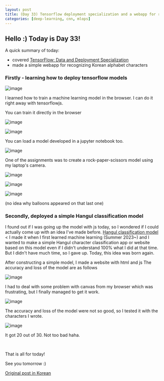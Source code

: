 ```yaml
---
layout: post
title: (Day 33) Tensorflow deployment specialization and a webapp for recognizing the Korean alphabet
categories: [deep-learning, cnn, mlops]
---
```


## Hello :) Today is Day 33!
A quick summary of today:
* covered [TensorFlow: Data and Deployment Specialization](https://www.coursera.org/specializations/tensorflow-data-and-deployment)
* made a simple webapp for recognizing Korean alphabet characters

### Firstly - learning how to deploy tensorflow models

![image](https://github.com/ivanstudyblog/ivanstudyblog.github.io/assets/167014511/eb74ea8c-6fe4-4b2c-a416-2276123ae7cf)

I learned how to train a machine learning model in the browser. I can do it right away with tensorflowjs.

You can train it directly in the browser

![image](https://github.com/ivanstudyblog/ivanstudyblog.github.io/assets/167014511/58fa4de2-9cdf-477e-a719-8cce74d3c08e)

![image](https://github.com/ivanstudyblog/ivanstudyblog.github.io/assets/167014511/d3900f2b-0fe3-4762-9226-975bae1a1e5b)

You can load a model developed in a jupyter notebook too.

![image](https://github.com/ivanstudyblog/ivanstudyblog.github.io/assets/167014511/b6ba93ef-1ce5-4099-bc7b-97543a8ebd14)

One of the assignments was to create a rock-paper-scissors model using my laptop's camera.

![image](https://github.com/ivanstudyblog/ivanstudyblog.github.io/assets/167014511/43816772-719b-450c-a567-3a5071a6db52)

![image](https://github.com/ivanstudyblog/ivanstudyblog.github.io/assets/167014511/23801196-8c25-4559-a7d3-4621d38a5049)

![image](https://github.com/ivanstudyblog/ivanstudyblog.github.io/assets/167014511/d7182aa0-e4fb-4413-9b2d-3bd1c154e150)

(no idea why balloons appeared on that last one)

### Secondly, deployed a simple Hangul classification model

I found out if I was going up the model with js today, so I wondered if I could actually come up with an idea I've made before. 
[Hangul classification model](https://www.kaggle.com/code/divakaivan12/beginner-hangul-classification-using-tensorflow) < I made it when I first learned machine learning (Summer 2023~) and I wanted to make a simple Hangul character classification app or website based on this model even if I didn't understand 100% what I did at that time. But I didn't have much time, so I gave up. Today, this idea was born again.

After constructing a simple model, I made a website with html and js
The accuracy and loss of the model are as follows

![image](https://github.com/ivanstudyblog/ivanstudyblog.github.io/assets/167014511/be4004eb-dfb0-4984-bc16-42a83303cbc3)

I had to deal with some problem with canvas from my browser which was frustrating, but I finally managed to get it work.

![image](https://github.com/ivanstudyblog/ivanstudyblog.github.io/assets/167014511/9b9502b1-040a-4810-a614-d71a956c1e50)

The accuracy and loss of the model were not so good, so I tested it with the characters I wrote.

![image](https://github.com/ivanstudyblog/ivanstudyblog.github.io/assets/167014511/05beaa4c-dbf3-4979-a8ea-da5bb2d4774e)

It got 20 out of 30. Not too bad haha. 

<br/>

That is all for today!

See you tomorrow :)

[Original post in Korean](https://50daysml.blogspot.com/2024/02/day-33-tensorflow-deployment.html)
